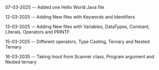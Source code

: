 07-03-2025 -- Added one Hello World Java file

12-03-2025 -- Adding New files with Keywords and Identifiers

13-03-2025  -- Adding New files with Variables, DataTypes, Constant, Literals, Operators and PRINTF

15-03-2025 -- Different operators, Type Casting, Ternary and Nested Ternary

16-03-2035 -- Taking Inout from Scanner class, Program argument and Nested ternary


